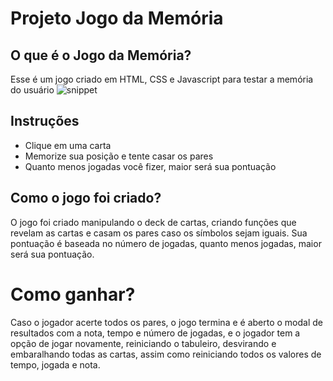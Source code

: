 # Projeto Jogo da Memória

## O que é o Jogo da Memória?
Esse é um jogo criado em HTML, CSS e Javascript para testar a memória do usuário
![snippet](img/snippet.png)

## Instruções
* Clique em uma carta
* Memorize sua posição e tente casar os pares
* Quanto menos jogadas você fizer, maior será sua pontuação

## Como o jogo foi criado?
O jogo foi criado manipulando o deck de cartas, criando funções que revelam as cartas e casam os pares caso os símbolos sejam iguais. Sua pontuação é baseada no número de jogadas, quanto menos jogadas, maior será sua pontuação.

# Como ganhar?
Caso o jogador acerte todos os pares, o jogo termina e é aberto o modal de resultados com a nota, tempo e número de jogadas, e o jogador tem a opção de jogar novamente, reiniciando o tabuleiro, desvirando e embaralhando todas as cartas, assim como reiniciando todos os valores de tempo, jogada e nota.
